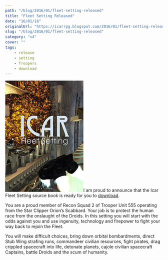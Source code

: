```yaml
---
path: "/blog/2016/01/fleet-setting-released"
title: "Fleet Setting Released"
date: "16/01/18"
originalUrl: "https://icarrpg.blogspot.com/2016/01/fleet-setting-released.html"
slug: "/blog/2016/01/fleet-setting-released"
category: "v4"
cover: ""
tags:
    - release
    - setting
    - Troopers
    - download
---
```

[![A Fleet stone dropship powered away from a building engulfed in fire](./images/fleet-setting.jpg)](http://www.drivethrurpg.com/product/171424/Icar-Fleet-Setting)I am proud to announce that the Icar Fleet Setting source book is ready for you to [download](http://www.drivethrurpg.com/product/171424/Icar-Fleet-Setting).  

You are a proud member of Recon Squad 2 of Trooper Unit 555 operating from the Star Clipper Orion’s Scabbard. Your job is to protect the human race from the onslaught of the Droids. In this setting you will start with the odds against you and use ingenuity, technology and firepower to fight your way back to rejoin the Fleet.  

You will make difficult choices, bring down orbital bombardments, direct Stub Wing strafing runs, commandeer civilian resources, fight pirates, drag crippled spacecraft into life, detonate planets, cajole civilian spacecraft Captains, battle Droids and the scum of humanity.